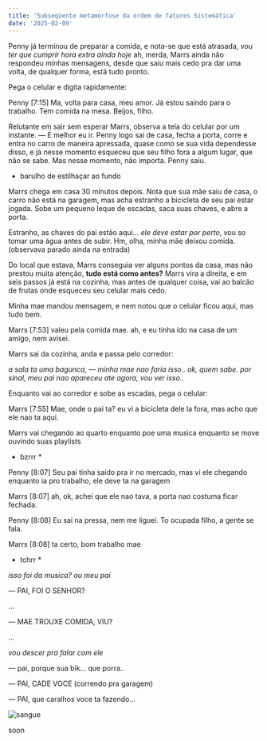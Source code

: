 ```yaml
---
title: 'Subseqüente metamorfose da ordem de fatores Sistemática'
date: '2025-02-09'
---
```

Penny já terminou de preparar a comida, e nota-se que está atrasada, *vou ter que cumprir hora extra ainda hoje* ah, merda, Marrs ainda não respondeu minhas mensagens, desde que saiu mais cedo pra dar uma volta, de qualquer forma, está tudo pronto.

Pega o celular e digita rapidamente:

Penny [7:15] Ma, volta para casa, meu amor. Já estou saindo para o trabalho. Tem comida na mesa. Beijos, filho. 

Relutante em sair sem esperar Marrs, observa a tela do celular por um instante. — É melhor eu ir. Penny logo sai de casa, fecha a porta, corre e entra no carro de maneira apressada, quase como se sua vida dependesse disso, e já nesse momento esqueceu que seu filho fora a algum lugar, que não se sabe. Mas nesse momento, não importa. Penny saiu.

- barulho de estilhaçar ao fundo

Marrs chega em casa 30 minutos depois. Nota que sua mãe saiu de casa, o carro não está na garagem, mas acha estranho a bicicleta de seu pai estar jogada. Sobe um pequeno leque de escadas, saca suas chaves, e abre a porta.

Estranho, as chaves do pai estão aqui... *ele deve estar por perto*, vou so tomar uma água antes de subir. Hm, olha, minha mãe deixou comida. (observava parado ainda na entrada) 

Do local que estava, Marrs conseguia ver alguns pontos da casa, mas não prestou muita atenção, **tudo está como antes?** Marrs vira a direita, e em seis passos já está na cozinha, mas antes de qualquer coisa, vai ao balcão de frutas onde esqueceu seu celular mais cedo.

Minha mae mandou mensagem, e nem notou que o celular ficou aqui, mas tudo bem.

Marrs [7:53] valeu pela comida mae. ah, e eu tinha ido na casa de um amigo, nem avisei.

Marrs sai da cozinha, anda e passa pelo corredor:

*a sala ta uma bagunca, — minha mae nao faria isso.. ok, quem sabe.*
*por sinal, meu pai nao apareceu ate agora, vou ver isso..*

Enquanto vai ao corredor e sobe as escadas, pega o celular:

Marrs [7:55] Mae, onde o pai ta? eu vi a bicicleta dele la fora, mas acho que ele nao ta aqui.

Marrs vai chegando ao quarto enquanto poe uma musica
enquanto se move ouvindo suas playlists

- bzrrr *

Penny [8:07] Seu pai tinha saido pra ir no mercado, mas vi ele chegando enquanto ia pro trabalho, ele deve ta na garagem

Marrs [8:07] ah, ok, achei que ele nao tava, a porta nao costuma ficar fechada.

Penny [8:08] Eu sai na pressa, nem me liguei. To ocupada filho, a gente se fala.

Marrs [8:08] ta certo, bom trabalho mae

- tchrr *

*isso foi da musica? ou meu pai*

— PAI, FOI O SENHOR?

...

— MAE TROUXE COMIDA, VIU?

...

*vou descer pra falar com ele*

— pai, porque sua bik... que porra..

— PAI, CADE VOCE (correndo pra garagem)

— PAI, que caralhos voce ta fazendo...

![](https://res.cloudinary.com/dwx8c4qi2/image/upload/v1739156008/Blog/fevereiro/3Y6zmjpyKf-UpleTXONMRA_xkepuc.jpg "sangue")

soon
